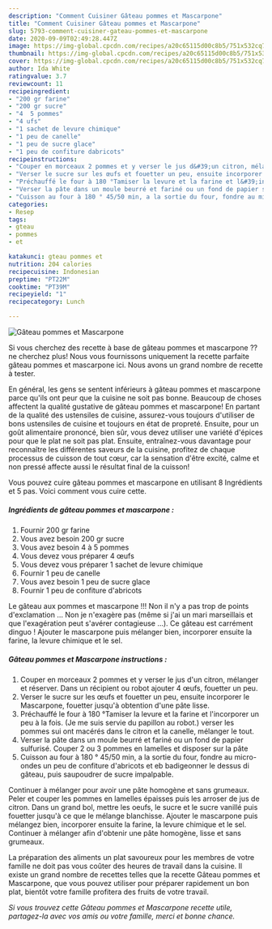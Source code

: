 ```yaml
---
description: "Comment Cuisiner Gâteau pommes et Mascarpone"
title: "Comment Cuisiner Gâteau pommes et Mascarpone"
slug: 5793-comment-cuisiner-gateau-pommes-et-mascarpone
date: 2020-09-09T02:49:28.447Z
image: https://img-global.cpcdn.com/recipes/a20c65115d00c8b5/751x532cq70/gateau-pommes-et-mascarpone-photo-principale-de-la-recette.jpg
thumbnail: https://img-global.cpcdn.com/recipes/a20c65115d00c8b5/751x532cq70/gateau-pommes-et-mascarpone-photo-principale-de-la-recette.jpg
cover: https://img-global.cpcdn.com/recipes/a20c65115d00c8b5/751x532cq70/gateau-pommes-et-mascarpone-photo-principale-de-la-recette.jpg
author: Ida White
ratingvalue: 3.7
reviewcount: 11
recipeingredient:
- "200 gr farine"
- "200 gr sucre"
- "4  5 pommes"
- "4 ufs"
- "1 sachet de levure chimique"
- "1 peu de canelle"
- "1 peu de sucre glace"
- "1 peu de confiture dabricots"
recipeinstructions:
- "Couper en morceaux 2 pommes et y verser le jus d&#39;un citron, mélanger et réserver. Dans un récipient ou robot ajouter 4 œufs, fouetter un peu."
- "Verser le sucre sur les œufs et fouetter un peu, ensuite incorporer le Mascarpone, fouetter jusqu&#39;à obtention d&#39;une pâte lisse."
- "Préchauffé le four à 180 °Tamiser la levure et la farine et l&#39;incorporer un peu à la fois. (Je me suis servie du papillon au robot.) verser les pommes sui ont macérés dans le citron et la canelle, mélanger le tout."
- "Verser la pâte dans un moule beurré et fariné ou un fond de papier sulfurisé. Couper 2 ou 3 pommes en lamelles et disposer sur la pâte"
- "Cuisson au four à 180 ° 45/50 min, a la sortie du four, fondre au micro-ondes un peu de confiture d&#39;abricots et eb badigeonner le dessus di gâteau, puis saupoudrer de sucre impalpable."
categories:
- Resep
tags:
- gteau
- pommes
- et

katakunci: gteau pommes et 
nutrition: 204 calories
recipecuisine: Indonesian
preptime: "PT22M"
cooktime: "PT39M"
recipeyield: "1"
recipecategory: Lunch

---
```



![Gâteau pommes et Mascarpone](https://img-global.cpcdn.com/recipes/a20c65115d00c8b5/751x532cq70/gateau-pommes-et-mascarpone-photo-principale-de-la-recette.jpg)

Si vous cherchez des recette à base de gâteau pommes et mascarpone ?? ne cherchez plus! Nous vous fournissons uniquement la recette parfaite gâteau pommes et mascarpone ici. Nous avons un grand nombre de recette à tester.

En général, les gens se sentent inférieurs à gâteau pommes et mascarpone parce qu'ils ont peur que la cuisine ne soit pas bonne. Beaucoup de choses affectent la qualité gustative de gâteau pommes et mascarpone! En partant de la qualité des ustensiles de cuisine, assurez-vous toujours d'utiliser de bons ustensiles de cuisine et toujours en état de propreté. Ensuite, pour un goût alimentaire prononcé, bien sûr, vous devez utiliser une variété d'épices pour que le plat ne soit pas plat. Ensuite, entraînez-vous davantage pour reconnaître les différentes saveurs de la cuisine, profitez de chaque processus de cuisson de tout cœur, car la sensation d'être excité, calme et non pressé affecte aussi le résultat final de la cuisson!

<!--inarticleads1-->

Vous pouvez cuire gâteau pommes et mascarpone en utilisant 8 Ingrédients et 5 pas. Voici comment vous cuire cette.

##### Ingrédients de gâteau pommes et mascarpone :

1. Fournir 200 gr farine
1. Vous avez besoin 200 gr sucre
1. Vous avez besoin 4 à 5 pommes
1. Vous devez vous préparer 4 œufs
1. Vous devez vous préparer 1 sachet de levure chimique
1. Fournir 1 peu de canelle
1. Vous avez besoin 1 peu de sucre glace
1. Fournir 1 peu de confiture d&#39;abricots


Le gâteau aux pommes et mascarpone !!! Non il n&#39;y a pas trop de points d&#39;exclamation … Non je n&#39;exagère pas (même si j&#39;ai un mari marseillais et que l&#39;exagération peut s&#39;avérer contagieuse …). Ce gâteau est carrément dinguo ! Ajouter le mascarpone puis mélanger bien, incorporer ensuite la farine, la levure chimique et le sel. 

<!--inarticleads2-->

##### Gâteau pommes et Mascarpone instructions :

1. Couper en morceaux 2 pommes et y verser le jus d&#39;un citron, mélanger et réserver. Dans un récipient ou robot ajouter 4 œufs, fouetter un peu.
1. Verser le sucre sur les œufs et fouetter un peu, ensuite incorporer le Mascarpone, fouetter jusqu&#39;à obtention d&#39;une pâte lisse.
1. Préchauffé le four à 180 °Tamiser la levure et la farine et l&#39;incorporer un peu à la fois. (Je me suis servie du papillon au robot.) verser les pommes sui ont macérés dans le citron et la canelle, mélanger le tout.
1. Verser la pâte dans un moule beurré et fariné ou un fond de papier sulfurisé. Couper 2 ou 3 pommes en lamelles et disposer sur la pâte
1. Cuisson au four à 180 ° 45/50 min, a la sortie du four, fondre au micro-ondes un peu de confiture d&#39;abricots et eb badigeonner le dessus di gâteau, puis saupoudrer de sucre impalpable.


Continuer à mélanger pour avoir une pâte homogène et sans grumeaux. Peler et couper les pommes en lamelles épaisses puis les arroser de jus de citron. Dans un grand bol, mettre les oeufs, le sucre et le sucre vanillé puis fouetter jusqu&#39;à ce que le mélange blanchisse. Ajouter le mascarpone puis mélangez bien, incorporer ensuite la farine, la levure chimique et le sel. Continuer à mélanger afin d&#39;obtenir une pâte homogène, lisse et sans grumeaux. 

<!--inarticleads1-->

<p>
La préparation des aliments un plat savoureux pour les membres de votre famille ne doit pas vous coûter des heures de travail dans la cuisine. Il existe un grand nombre de recettes telles que la recette Gâteau pommes et Mascarpone, que vous pouvez utiliser pour préparer rapidement un bon plat, bientôt votre famille profitera des fruits de votre travail.
</p>

<p>
<i>Si vous trouvez cette Gâteau pommes et Mascarpone recette utile, partagez-la avec vos amis ou votre famille, merci et bonne chance.</i>
</p>
